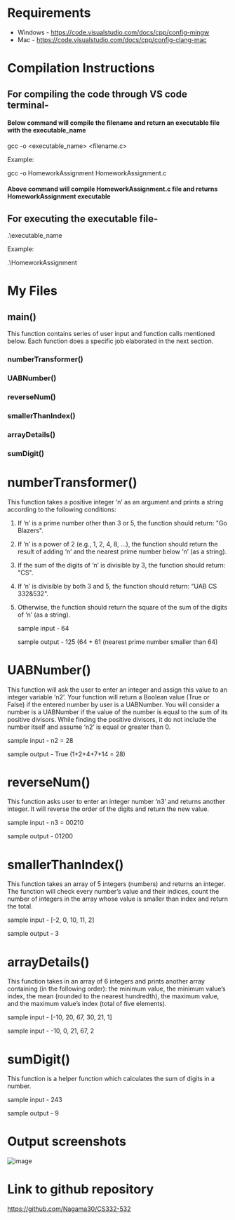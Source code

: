 # Requirements

+ Windows - https://code.visualstudio.com/docs/cpp/config-mingw 
+ Mac - https://code.visualstudio.com/docs/cpp/config-clang-mac

# Compilation Instructions

## For compiling the code through VS code terminal- 

#### Below command will compile the filename and return an executable file with the executable_name
  gcc -o <executable_name> <filename.c>
  
Example:

  gcc -o HomeworkAssignment HomeworkAssignment.c
#### Above command will compile HomeworkAssignment.c file and returns HomeworkAssignment executable
## For executing the executable file-

  .\executable_name
  
  Example:
  
  .\HomeworkAssignment

# My Files

## main()

This function contains series of user input and function calls mentioned below. Each function does a specific job elaborated in the next section.
### numberTransformer()
### UABNumber()
### reverseNum()
### smallerThanIndex()
### arrayDetails()
### sumDigit()

# numberTransformer() 
This function takes a positive integer ‘n’ as an argument and prints a string according to the following conditions: 
1. If ‘n’ is a prime number other than 3 or 5, the function should return: "Go Blazers". 
2. If ‘n’ is a power of 2 (e.g., 1, 2, 4, 8, ...), the function should return the result of adding ‘n’ and the 
nearest prime number below ‘n’ (as a string). 
3. If the sum of the digits of ‘n’ is divisible by 3, the function should return: "CS". 
4. If ‘n’ is divisible by both 3 and 5, the function should return: "UAB CS 332&532". 
5. Otherwise, the function should return the square of the sum of the digits of ‘n’ (as a string).

   sample input - 64
   
   sample output - 125 (64 + 61 (nearest prime number smaller than 64)

# UABNumber()
This function will ask the user to enter an integer and assign this value to an integer variable ‘n2’. Your function will return a Boolean value (True or False) if the entered number by user is a UABNumber. You will consider a number is a UABNumber if the value of the number is equal to the sum of its positive divisors. While finding the positive divisors, it do not include the number itself and assume ‘n2’ is equal or greater than 0.

  sample input - n2 = 28
  
  sample output - True (1+2+4+7+14 = 28)

# reverseNum()
This function asks user to enter an integer number ‘n3’ and returns another integer. It will reverse the order of the digits and return the new value. 

  sample input - n3 = 00210
  
  sample output - 01200

# smallerThanIndex()
This function takes an array of 5 integers (numbers) and returns an integer. The function will check every number’s value and their indices, count the number of integers in the array whose value is smaller than index and return the total. 

  sample input - [-2, 0, 10, 11, 2]
  
  sample output - 3

# arrayDetails()
This function takes in an array of 6 integers and prints another array containing (in the following order): 
the minimum value, the minimum value’s index, the mean (rounded to the nearest hundredth), the maximum value, and the maximum value’s index (total of five elements). 

   sample input - [-10, 20, 67, 30, 21, 1]
   
   sample input - -10, 0, 21, 67, 2 

# sumDigit()
This function is a helper function which calculates the sum of digits in a number.

  sample input - 243
  
  sample output - 9
  
# Output screenshots

![image](https://github.com/Nagama30/CS332-532/assets/60808524/17b9a85f-0371-4c81-a2d7-a56b043f7965)


# Link to github repository
https://github.com/Nagama30/CS332-532


